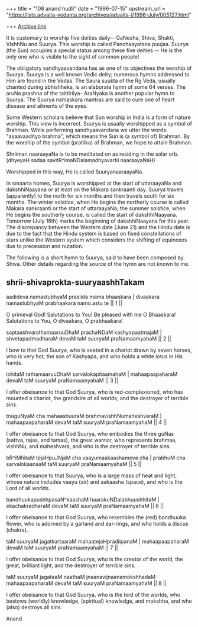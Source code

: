 +++
title = "108 anand hudli"
date = "1996-07-15"
upstream_url = "https://lists.advaita-vedanta.org/archives/advaita-l/1996-July/005127.html"

+++
[Archive link](https://lists.advaita-vedanta.org/archives/advaita-l/1996-July/005127.html)

It is customary to worship five deities daily-- GaNesha, Shiva,
Shakti, VishhNu and Suurya. This worship is called Panchaayatana
puujaa. Suurya (the Sun) occupies a special status among these
five deities -- He is the only one who is visible to the sight
of common people!

The obligatory sandhyaavandana has as one of its objectives the
worship of Suurya. Suurya is a well known Vedic deity;
numerous hymns addressed to Him are found in the Vedas. The Saura
suukta of the Rg Veda, usually chanted during abhishheka, is an
elaborate hymn of some 64 verses. The aruNa prashna of the taittiriiya-
AraNyaka is another popular hymn to Suurya. The Suurya namaskara mantras
are said to cure one of heart disease and ailments of the eyes.

Some Western scholars believe that Sun worship in India is a form of
nature worship. This view is incorrect. Suurya is usually worshipped as
a symbol of Brahman. While performing sandhyaavandana we utter the words:
"asaavaadityo brahma", which means the Sun is (a symbol of) Brahman.
By the worship of the symbol (pratiika) of Brahman, we hope to attain
Brahman.

Shriiman naaraayaNa  is to be meditated on as residing in the solar
orb. (dhyeyaH sadaa savitR^imaNDalamadhyavartii naaraayaNaH)

Worshipped in this way, He is called SuuryanaaraayaNa.

In smaarta homes, Suurya is worshipped at the start of uttaraayaNa and
dakshhiNaayana or at least on the Makara sankraanti day.
Suurya travels (apparently) to the north for six months and then
travels south for six months. The winter solstice, when He begins
the northerly course is called Makara sankraanti or the start of
uttaraayaNa; the summer solstice, when He begins the southerly course,
is called the start of dakshhiNaayana. Tomorrow (July 16th) marks the
beginning of dakshhiNaayana for this year. The discrepancy between
the Western date (June 21) and the Hindu date is due to the fact that
the Hindu system is based on fixed constellations of stars unlike
the Western system which considers the shifting of equinoxes due to
precession and nutation.

The following is a short hymn to Suurya, said to have been composed
by Shiva. Other details regarding the source of the hymn are not known
to me.

  shrii-shivaprokta-suuryaashhTakam
  ----------------------------------

aadideva namastubhyaM prasiida mama bhaaskara |
divaakara namastubhyaM prabhaakara namo.astu te || 1 ||

O primeval God! Salutations to You! Be pleased with me
O Bhaaskara! Salutations to You, O divaakara, O prabhaakara!

saptaashvarathamaaruuDhaM prachaNDaM kashyapaatmajaM |
shvetapadmadharaM devaM taM suuryaM praNamaamyahaM || 2 ||

I bow to that God Suurya, who is seated in a chariot drawn
by seven horses, who is very hot, the son of Kashyapa, and who
holds a white lotus in His hands.

lohitaM rathamaaruuDhaM sarvalokapitaamahaM |
mahaapaapaharaM devaM taM suuryaM praNamaamyahaM || 3 ||

I offer obeisance to that God Suurya, who is red-complexioned,
who has mounted a chariot, the grandsire of all worlds, and the destroyer
of terrible sins.

traiguNyaM cha mahaashuuraM brahmavishhNumaheshvaraM |
mahaapaapaharaM devaM taM suuryaM praNamaamyahaM || 4 ||

I offer obeisance to that God Suurya, who embodies the three guNas
(sattva, rajas, and tamas), the great warrior, who represents brahmaa,
vishhNu, and maheshvara, and who is the destroyer of terrible sins.


bR^iMhitaM tejaHpuJNjaM cha vaayumaakaashameva cha |
prabhuM cha sarvalokaanaaM taM suuryaM praNamaamyahaM || 5 ||

I offer obeisance to that Suurya, who is a large mass of heat and light,
whose nature includes vaayu (air) and aakaasha (space), and who is the
Lord of all worlds.

bandhuukapushhpasaN^kaashaM haarakuNDalabhuushhitaM |
ekachakradharaM devaM taM suuryaM praNamaamyahaM || 6 ||

I offer obeisance to that God Suurya, who resembles the (red) bandhuuka
flower, who is adorned by a garland and ear-rings, and who holds a
discus (chakra).

taM suuryaM jagatkartaaraM mahaatejaHpradiipanaM |
mahaapaapaharaM devaM taM suuryaM praNamaamyahaM || 7 ||

I offer obeisance to that God Suurya, who is the creator of the world,
the great, brilliant light, and the destroyer of terrible sins.

taM suuryaM jagataaM naathaM jnaanavijnaanamokshhadaM
mahaapaapaharaM devaM taM suuryaM praNamaamyahaM || 8 ||

I offer obeisance to that God Suurya, who is the lord of the worlds,
who bestows (worldly) knowledge, (spiritual) knowledge, and mokshha,
and who (also) destroys all sins.

Anand

